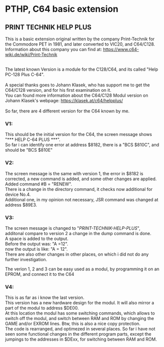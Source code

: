 # PTHP, C64 basic extension

## PRINT TECHNIK HELP PLUS

This is a basic extension original written by the company Print-Technik for the Commodore PET in 1981, and later converted to VIC20, and C64/C128.
Information about this company you can find at: https://www.c64-wiki.de/wiki/Print-Technik

<br />The latest known Version is a module for the C128/C64, and its called "Help PC-128 Plus C-64".
<br />
<br />A special thanks goes to Johann Klasek, who has support me to get the C64/C128 version, and for his first examination on it.
<br />You can found more information about the C64/C128 Modul version on Johann Klasek's webpage: https://klasek.at/c64/helpplus/ 
<br />
<br />So far, there are 4 different version for the C64 known by me. 
<br />
### V1: 
This should be the initial version for the C64, the screen message shows "*** HELP C-64 PLUS ***".
<br />So far i can identify one error at address $8182, there is a "BCS $810C", and should be "BCS $810E"

### V2:
The screen message is the same with version 1, the error in $8182 is corrected, a new command is added, and some other changes are applied. 
<br />Added command #B = "RENEW". 
<br />There is a change in the directory command, it checks now additional for device No.4. 
<br />Additional one, in my opinion not necessary, JSR command was changed at address $89E3.

### V3:
The screen message is changed to "*PRINT-TECHNIK-HELP-PLUS*", additonal compare to version 2 a change in the dump command is done.
<br />A space is added to the output.
<br />Before the output was: "A =12".
<br />now the output is like: "A = 12".
<br />There are also other changes in other places, on which i did not do any further investigation.

The verion 1, 2 and 3 can be easy used as a modul, by programming it on an EPROM, and connect it to the C64

### V4:
This is as far as i know the last version.
<br />This version has a new hardware design for the modul. It will also mirror a part of the modul to address $DE00.
<br />At this location the modul has some switching commands, which allows to switch off the modul, and switch between RAM and ROM by changing the GAME and/or EXROM lines. Btw, this is also a nice copy protection.
<br />The code is rearranged, and optimezed in several places. So far i have not seen some functional changes in the different program parts, except the jumpings to the addresses in $DExx, for switching between RAM and ROM.

